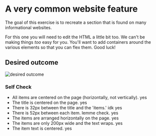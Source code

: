 # A very common website feature

The goal of this exercise is to recreate a section that is found on many informational websites.

For this one you will need to edit the HTML a little bit too. We can't be making things _too_ easy for you. You'll want to add containers around the various elements so that you can flex them. Good luck!

## Desired outcome

![desired outcome](./desired-outcome.png)

### Self Check

- All items are centered on the page (horizontally, not vertically). yes
- The title is centered on the page. yes
- There is 32px between the title and the 'items.' idk yes
- There is 52px between each item. lemme check. yes
- The items are arranged horizontally on the page. yes
- The items are only 200px wide and the text wraps. yes
- The item text is centered. yes
